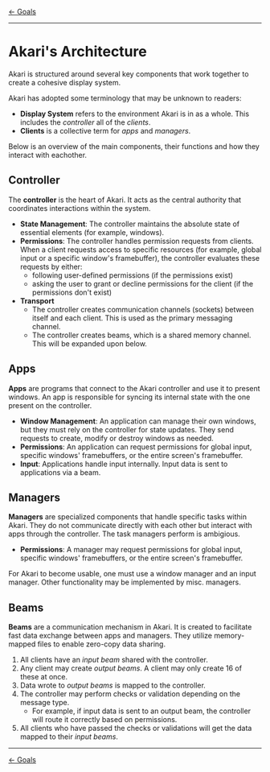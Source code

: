 [← Goals]('../goals.md')

---

# Akari's Architecture

Akari is structured around several key components that work together to create a cohesive display system.

Akari has adopted some terminology that may be unknown to readers:

- **Display System** refers to the environment Akari is in as a whole. This includes the _controller_ all of the _clients_.
- **Clients** is a collective term for _apps_ and _managers_.

Below is an overview of the main components, their functions and how they interact with eachother.

## Controller

The **controller** is the heart of Akari. It acts as the central authority that coordinates interactions within the system.

- **State Management**: The controller maintains the absolute state of essential elements (for example, windows).
- **Permissions**: The controller handles permission requests from clients. When a client requests access to specific resources (for example, global input or a specific window's framebuffer), the controller evaluates these requests by either:
  - following user-defined permissions (if the permissions exist)
  - asking the user to grant or decline permissions for the client (if the permissions don't exist)
- **Transport**
  - The controller creates communication channels (sockets) between itself and each client. This is used as the primary messaging channel.
  - The controller creates beams, which is a shared memory channel. This will be expanded upon below.

## Apps

**Apps** are programs that connect to the Akari controller and use it to present windows. An app is responsible for syncing its internal state with the one present on the controller.

- **Window Management**: An application can manage their own windows, but they must rely on the controller for state updates. They send requests to create, modify or destroy windows as needed.
- **Permissions**: An application can request permissions for global input, specific windows' framebuffers, or the entire screen's framebuffer.
- **Input**: Applications handle input internally. Input data is sent to applications via a beam.

## Managers

**Managers** are specialized components that handle specific tasks within Akari. They do not communicate directly with each other but interact with apps through the controller. The task managers perform is ambigious.

- **Permissions**: A manager may request permissions for global input, specific windows' framebuffers, or the entire screen's framebuffer.

For Akari to become usable, one must use a window manager and an input manager. Other functionality may be implemented by misc. managers.

## Beams

**Beams** are a communication mechanism in Akari. It is created to facilitate fast data exchange between apps and managers. They utilize memory-mapped files to enable zero-copy data sharing.

1. All clients have an _input beam_ shared with the controller.
2. Any client may create _output beams_. A client may only create 16 of these at once.
3. Data wrote to _output beams_ is mapped to the controller.
4. The controller may perform checks or validation depending on the message type.
   - For example, if input data is sent to an output beam, the controller will route it correctly based on permissions.
5. All clients who have passed the checks or validations will get the data mapped to their _input beams_.

---

[← Goals]('../goals.md')
